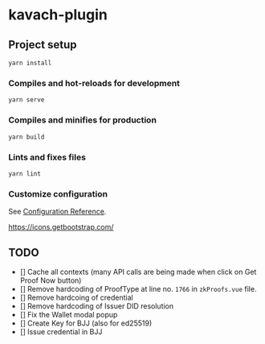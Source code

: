 # kavach-plugin

## Project setup
```
yarn install
```

### Compiles and hot-reloads for development
```
yarn serve
```

### Compiles and minifies for production
```
yarn build
```

### Lints and fixes files
```
yarn lint
```

### Customize configuration
See [Configuration Reference](https://cli.vuejs.org/config/).

https://icons.getbootstrap.com/



## TODO

- [] Cache all contexts (many API calls are being made when click on Get Proof Now button)
- [] Remove hardcoding of ProofType at line no. `1766` in `zkProofs.vue` file.
- [] Remove hardcoing of credential 
- [] Remove hardcoding of Issuer DID resolution
- [] Fix the Wallet modal popup
- [] Create Key for BJJ (also for ed25519)
- [] Issue credential in BJJ

